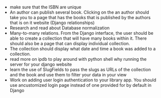 * make sure that the ISBN are unique
* An author can publish several book. Clicking on the an author should take you to a page that has the books that is published by the authors that is on it website (Django relationships)
* Research and read about Database normalization
* Many-to-many relations. From the Django interface, the user should be able to create a collection that will have many books within it. There should also be a page that can display individual collection.
* The collection should display what date and time a book was added to a collection.
* read more on ipdb to play around with python shell why running the server for your django website
* learn the use of SlugFields to pass the slugs as URLs of the collection and the book and use them to filter your data in your view
* Work on adding user login authentication to your library app. You should use ancustomized login page instead of one provided for by default in Django
